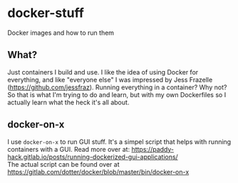 # docker-stuff
Docker images and how to run them

## What?
Just containers I build and use. I like the idea of using Docker for everything, and like "everyone else" I was impressed by Jess Frazelle (https://github.com/jessfraz). Running everything in a container? Why not?  
So that is what I'm trying to do and learn, but with my own Dockerfiles so I actually learn what the heck it's all about.

## docker-on-x
I use `docker-on-x` to run GUI stuff. It's a simpel script that helps with running containers with a GUI. Read more over at: https://paddy-hack.gitlab.io/posts/running-dockerized-gui-applications/  
The actual script can be found over at https://gitlab.com/dotter/docker/blob/master/bin/docker-on-x
